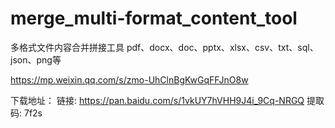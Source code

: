 # merge_multi-format_content_tool

多格式文件内容合并拼接工具 pdf、docx、doc、pptx、xlsx、csv、txt、sql、json、png等

https://mp.weixin.qq.com/s/zmo-UhClnBgKwGqFFJnO8w

下载地址：
链接: https://pan.baidu.com/s/1vkUY7hVHH9J4i_9Cq-NRGQ 提取码: 7f2s 
